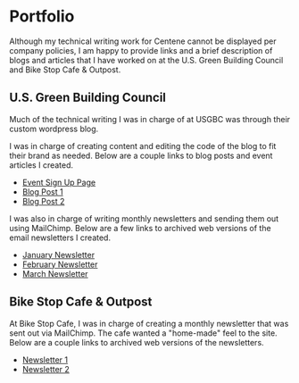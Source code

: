 # Portfolio
Although my technical writing work for Centene cannot be displayed per company policies,
I am happy to provide links and a brief description of blogs and articles that I have worked on 
at the U.S. Green Building Council and Bike Stop Cafe & Outpost. 

## U.S. Green Building Council 
Much of the technical writing I was in charge of at USGBC was through their custom wordpress blog. 

I was in charge of creating content and editing the code of the blog to fit their brand as needed.
Below are a couple links to blog posts and event articles I created.

* [Event Sign Up Page](https://usgreenbuildingcouncilstlouisregionalchapter.wildapricot.org/widget/event-2902897)
* [Blog Post 1](https://www.usgbc-mogateway.org/2018/01/)
* [Blog Post 2](https://www.usgbc-mogateway.org/2018/04/)

I was also in charge of writing monthly newsletters and sending them out using MailChimp.
Below are a few links to archived web versions of the email newsletters I created. 

* [January Newsletter](https://myemail.constantcontact.com/USGBC-Missouri-Gateway-Chapter-January-E-news.html?soid=1102099479812&aid=9o0PXMesZA8)
* [February Newsletter](https://myemail.constantcontact.com/USGBC-Missouri-Gateway-Chapter-February-E-news.html?soid=1102099479812&aid=Sv0oCbvv2wA)
* [March Newsletter](https://myemail.constantcontact.com/USGBC-Missouri-Gateway-Chapter-March-E-news.html?soid=1102099479812&aid=COGxp-6lc58)

## Bike Stop Cafe & Outpost
At Bike Stop Cafe, I was in charge of creating a monthly newsletter that was sent out via MailChimp. 
The cafe wanted a "home-made" feel to the site. 
Below are a couple links to archived web versions of the newsletters. 

* [Newsletter 1](https://mailchi.mp/fab6ed8489d8/start-the-new-year-at-bike-stop-cafe-1808777?e=6a1d99880e)
* [Newsletter 2](https://us11.campaign-archive.com/?e=&u=640a9b4eed656beb5119d8687&id=2930fa962a)